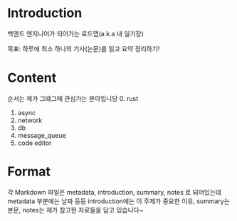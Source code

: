 # Introduction

백엔드 엔지니어가 되어가는 로드맵(a.k.a 내 일기장)  

목표: 하루에 최소 하나의 기사(논문)를 읽고 요약 정리하기!

# Content

순서는 제가 그떄그때 관심가는 분야입니당 
0. rust
1. async
2. network
3. db
4. message_queue
5. code editor

# Format

각 Markdown 파일은 metadata, introduction, summary, notes 로 되어있는데 metadata 부분에는 날짜 등등 introduction에는 이 주제가 중요한 이유, summary는 본문, notes는 제가 참고한 자료들을 담고 있습니다~ 